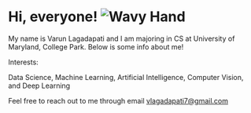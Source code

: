 # Hi, everyone! ![Wavy Hand](https://github.com/varun-lagadapati/About-Me/assets/123317278/52b6098d-4575-4478-a93c-b30da0da20f1)

My name is Varun Lagadapati and I am majoring in CS at University of Maryland, College Park. Below is some info about me!

Interests:

Data Science, Machine Learning, Artificial Intelligence, Computer Vision, and Deep Learning

Feel free to reach out to me through email vlagadapati7@gmail.com
